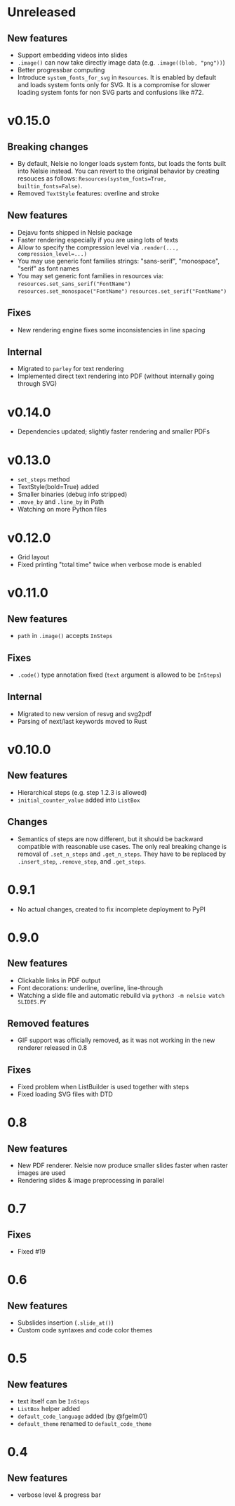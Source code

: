 # Unreleased

## New features

* Support embedding videos into slides
* `.image()` can now take directly image data (e.g. `.image((blob, "png"))`)
* Better progressbar computing
* Introduce `system_fonts_for_svg` in `Resources`.
  It is enabled by default and loads system fonts only for SVG.
  It is a compromise for slower loading system fonts for non SVG parts and confusions like #72.

# v0.15.0

## Breaking changes

* By default, Nelsie no longer loads system fonts, but loads the fonts built into Nelsie instead.
  You can revert to the original behavior by creating resouces as
  follows: `Resources(system_fonts=True, builtin_fonts=False)`.
* Removed `TextStyle` features: overline and stroke

## New features

* Dejavu fonts shipped in Nelsie package
* Faster rendering especially if you are using lots of texts
* Allow to specify the compression level via `.render(..., compression_level=...)`
* You may use generic font families strings: "sans-serif", "monospace", "serif" as font names
* You may set generic font families in resources via:
  `resources.set_sans_serif("FontName")`
  `resources.set_monospace("FontName")`
  `resources.set_serif("FontName")`

## Fixes

* New rendering engine fixes some inconsistencies in line spacing

## Internal

* Migrated to `parley` for text rendering
* Implemented direct text rendering into PDF (without internally going through SVG)

# v0.14.0

* Dependencies updated; slightly faster rendering and smaller PDFs

# v0.13.0

* `set_steps` method
* TextStyle(bold=True) added
* Smaller binaries (debug info stripped)
* `.move_by` and `.line_by` in Path
* Watching on more Python files

# v0.12.0

* Grid layout
* Fixed printing "total time" twice when verbose mode is enabled

# v0.11.0

## New features

* `path` in `.image()` accepts `InSteps`

## Fixes

* `.code()` type annotation fixed (`text` argument is allowed to be `InSteps`)

## Internal

* Migrated to new version of resvg and svg2pdf
* Parsing of next/last keywords moved to Rust

# v0.10.0

## New features

* Hierarchical steps (e.g. step 1.2.3 is allowed)
* `initial_counter_value` added into `ListBox`

## Changes

* Semantics of steps are now different, but it should be backward compatible with reasonable use cases.
  The only real breaking change is removal of `.set_n_steps` and `.get_n_steps`. They have to be replaced by
  `.insert_step`, `.remove_step`, and `.get_steps`.

# 0.9.1

* No actual changes, created to fix incomplete deployment to PyPI

# 0.9.0

## New features

* Clickable links in PDF output
* Font decorations: underline, overline, line-through
* Watching a slide file and automatic rebuild via `python3 -m nelsie watch SLIDES.PY`

## Removed features

* GIF support was officially removed, as it was not working in the new renderer released in 0.8

## Fixes

* Fixed problem when ListBuilder is used together with steps
* Fixed loading SVG files with DTD

# 0.8

## New features

* New PDF renderer. Nelsie now produce smaller slides faster when raster images are used
* Rendering slides & image preprocessing in parallel

# 0.7

## Fixes

* Fixed #19

# 0.6

## New features

* Subslides insertion (`.slide_at()`)
* Custom code syntaxes and code color themes

# 0.5

## New features

* text itself can be `InSteps`
* `ListBox` helper added
* `default_code_language` added (by @fgelm01)
* `default_theme` renamed to `default_code_theme`

# 0.4

## New features

* verbose level & progress bar
